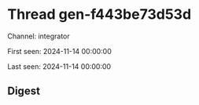 # Thread gen-f443be73d53d
Channel: integrator

First seen: 2024-11-14 00:00:00

Last seen: 2024-11-14 00:00:00

## Digest



